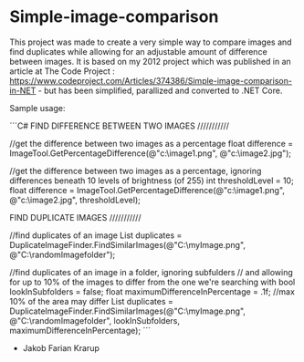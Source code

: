 # Simple-image-comparison
This project was made to create a very simple way to compare images and find duplicates while allowing for an adjustable amount of difference between images.
It is based on my 2012 project which was published in an article at The Code Project : https://www.codeproject.com/Articles/374386/Simple-image-comparison-in-NET - but has been simplified, parallized and converted to .NET Core.

Sample usage:

´´´C#
FIND DIFFERENCE BETWEEN TWO IMAGES ///////////

//get the difference between two images as a percentage
float difference = ImageTool.GetPercentageDifference(@"c:\image1.png", @"c:\image2.jpg");

//get the difference between two images as a percentage, ignoring differences beneath 10 levels of brightness (of 255)
int thresholdLevel = 10;
float difference = ImageTool.GetPercentageDifference(@"c:\image1.png", @"c:\image2.jpg", thresholdLevel);


FIND DUPLICATE IMAGES ///////////

//find duplicates of an image
List<string> duplicates = DuplicateImageFinder.FindSimilarImages(@"C:\myImage.png", @"C:\randomImagefolder\");

//find duplicates of an image in a folder, ignoring subfulders 
//  and allowing for up to 10% of the images to differ from the one we're searching with
bool lookInSubfolders = false;
float maximumDifferenceInPercentage = .1f; //max 10% of the area may differ
List<string> duplicates = DuplicateImageFinder.FindSimilarImages(@"C:\myImage.png", @"C:\randomImagefolder\", lookInSubfolders, maximumDifferenceInPercentage);
´´´


- Jakob Farian Krarup

